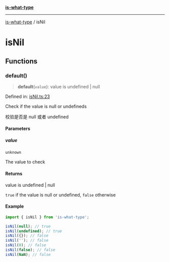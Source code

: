 [**is-what-type**](index.md)

***

[is-what-type](modules.md) / isNil

# isNil

## Functions

### default()

> **default**(`value`): value is undefined \| null

Defined in: [isNil.ts:23](https://github.com/fengxinming/is-what-type/blob/b8637cab33d631a672cfc558f39e82fe4f36481a/src/isNil.ts#L23)

Check if the value is null or undefineds

校验是否是 null 或者 undefined

#### Parameters

##### value

`unknown`

The value to check

#### Returns

value is undefined \| null

`true` if the value is null or undefined, `false` otherwise

#### Example

```js
import { isNil } from 'is-what-type';

isNil(null); // true
isNil(undefined); // true
isNil({}); // false
isNil(''); // false
isNil(0); // false
isNil(false); // false
isNil(NaN); // false
```
